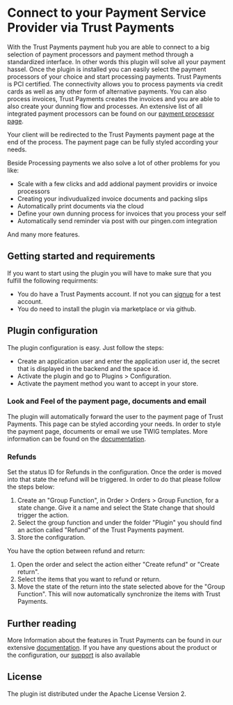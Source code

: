 # Connect to your Payment Service Provider via Trust Payments
 
With the Trust Payments payment hub you are able to connect to a big selection of payment processors and payment
method through a standardized interface. In other words this plugin will solve all your payment hassel. 
Once the plugin is installed you can easily select the payment processors of your choice and start 
processing payments.  Trust Payments is PCI certified. The connectivity allows you to process payments via credit cards as well as 
any other form of alternative payments. You can also process invoices, 
Trust Payments creates the invoices and you are able to also create your dunning flow and processes. 
An extensive list of all integrated payment processors can be found on our <a href="https://ep.trustpayments.com/en/processors" target="_blank">payment processor page</a>.
 
Your client will be redirected to the Trust Payments payment page at the end of the process. The payment page can be fully styled according your needs.

Beside Processing payments we also solve a lot of other problems for you like:

* Scale with a few clicks and add addional payment providirs or invoice processors
* Creating your indivudualized invoice documents and packing slips
* Automatically print documents via the cloud
* Define your own dunning process for invoices that you process your self
* Automatically send reminder via post with our pingen.com integration

And many more features.


## Getting started and requirements
 
If you want to start using the plugin you will have to make sure that you fulfill the following requirments:

* You do have a Trust Payments account. If not you can <a href="https://ep.trustpayments.com/user/signup" target="_blank">signup</a> for a test account.
* You do need to install the plugin via marketplace or via github.

 
## Plugin configuration
 
 The plugin configuration is easy. Just follow the steps:

* Create an application user and enter the application user id, the secret that is displayed in the backend and the space id.
* Activate the plugin and go to Plugins > Configuration. 
* Activate the payment method you want to accept in your store.

 
### Look and Feel of the payment page, documents and email
 
The plugin will automatically forward the user to the payment page of Trust Payments. This page can be styled 
according your needs. In order to style the payment page, documents or email we use TWIG templates. More information can 
be found on the <a href="https://ep.trustpayments.com/en/doc/document-handling" target="_blank">documentation</a>.
 
### Refunds
 
Set the status ID for Refunds in the configuration. Once the order is moved into that state the refund will be triggered. 
In order to do that please follow the steps below:

1. Create an "Group Function", in Order > Orders > Group Function,  for a state change. Give it a name and select the State change that should trigger the action.
2. Select the group function and under the folder "Plugin" you should find an action called "Refund" of the Trust Payments payment.
3. Store the configuration.

You have the option between refund and return:

1. Open the order and select the action either "Create refund" or "Create return".
2. Select the items that you want to refund or return.
3. Move the state of the return into the state selected above for the "Group Function". This will now automatically synchronize
the items with Trust Payments.


## Further reading

More Information about the features in Trust Payments can be found in our extensive <a href="https://ep.trustpayments.com/en/doc" target="_blank">documentation</a>.
If you have any questions about the product or the configuration, our <a href="https://en.wallee.com/about-wallee/support?_ga=2.171642464.1523640132.1674037856-1834608674.1611572458" target="_blank">support</a> is also available
 
## License
 
The plugin ist distributed under the Apache License Version 2.